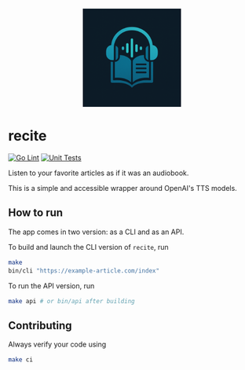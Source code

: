 <p align="center">
  <img src="images/logo.png" alt="recite logo" width="200"/>
</p>

# recite

[![Go Lint](https://github.com/simondanielsson/recite/actions/workflows/lint.yml/badge.svg)](https://github.com/simondanielsson/recite/actions/workflows/lint.yml)
[![Unit Tests](https://github.com/simondanielsson/recite/actions/workflows/test.yml/badge.svg)](https://github.com/simondanielsson/recite/actions/workflows/test.yml)

Listen to your favorite articles as if it was an audiobook.

This is a simple and accessible wrapper around OpenAI's TTS models.

## How to run

The app comes in two version: as a CLI and as an API.

To build and launch the CLI version of `recite`, run

```bash
make
bin/cli "https://example-article.com/index"
```

To run the API version, run

```bash
make api # or bin/api after building
```

## Contributing

Always verify your code using

```bash
make ci
```

